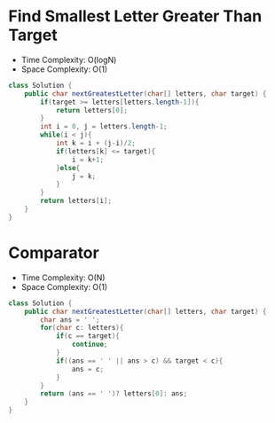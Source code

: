 # Find Smallest Letter Greater Than Target

- Time Complexity: O(logN)
- Space Complexity: O(1)

```java
class Solution {
    public char nextGreatestLetter(char[] letters, char target) {
        if(target >= letters[letters.length-1]){
            return letters[0];
        }
        int i = 0, j = letters.length-1;
        while(i < j){
            int k = i + (j-i)/2;
            if(letters[k] <= target){
                i = k+1;
            }else{
                j = k;
            }
        }
        return letters[i];
    }
}
```

# Comparator

- Time Complexity: O(N)
- Space Complexity: O(1)

```java
class Solution {
    public char nextGreatestLetter(char[] letters, char target) {
        char ans = ' ';
        for(char c: letters){
            if(c == target){
                continue;
            }
            if((ans == ' ' || ans > c) && target < c){
                ans = c;
            }
        }
        return (ans == ' ')? letters[0]: ans;
    }
}
```

